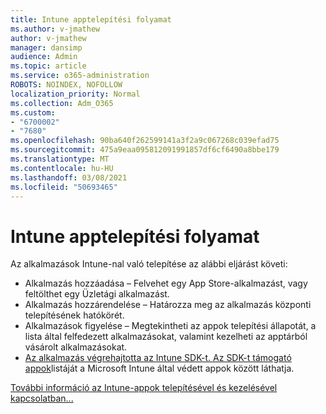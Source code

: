 ```yaml
---
title: Intune apptelepítési folyamat
ms.author: v-jmathew
author: v-jmathew
manager: dansimp
audience: Admin
ms.topic: article
ms.service: o365-administration
ROBOTS: NOINDEX, NOFOLLOW
localization_priority: Normal
ms.collection: Adm_O365
ms.custom:
- "6700002"
- "7680"
ms.openlocfilehash: 90ba640f262599141a3f2a9c067268c039efad75
ms.sourcegitcommit: 475a9eaa095812091991857df6cf6490a8bbe179
ms.translationtype: MT
ms.contentlocale: hu-HU
ms.lasthandoff: 03/08/2021
ms.locfileid: "50693465"
---
```

# <a name="intune-app-deployment-process"></a>Intune apptelepítési folyamat

Az alkalmazások Intune-nal való telepítése az alábbi eljárást követi:

- Alkalmazás hozzáadása – Felvehet egy App Store-alkalmazást, vagy feltölthet egy Üzletági alkalmazást.
- Alkalmazás hozzárendelése – Határozza meg az alkalmazás központi telepítésének hatókörét.
- Alkalmazások figyelése – Megtekintheti az appok telepítési állapotát, a lista által felfedezett alkalmazásokat, valamint kezelheti az apptárból vásárolt alkalmazásokat.
- [Az alkalmazás végrehajtotta az Intune SDK-t. Az SDK-t támogató appok](https://docs.microsoft.com/mem/intune/apps/apps-supported-intune-apps)listáját a Microsoft Intune által védett appok között láthatja.

[További információ az Intune-appok telepítésével és kezelésével kapcsolatban...](https://docs.microsoft.com/mem/intune/apps/app-management)
